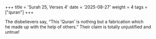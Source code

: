 +++
title = 'Surah 25, Verses 4'
date = '2025-08-27'
weight = 4
tags = ["quran"]
+++

The disbelievers say, “This ˹Quran˺ is nothing but a fabrication which he made up with the help of others.” Their claim is totally unjustified and untrue!